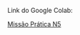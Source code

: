 Link do Google Colab:

[Missão Prática N5](https://colab.research.google.com/drive/1xoRtNm_VX_uqSfxlAgQZZxUaC0JiMW2H?usp=sharing)


